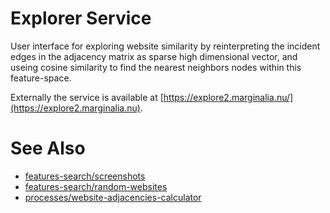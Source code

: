 # Explorer Service

User interface for exploring website similarity by reinterpreting the incident edges in the adjacency matrix as sparse high dimensional vector, and useing cosine similarity to find the nearest neighbors nodes within this feature-space.

Externally the service is available at [https://explore2.marginalia.nu/](https://explore2.marginalia.nu).

# See Also

* [features-search/screenshots](../../features-search/screenshots)
* [features-search/random-websites](../../features-search/random-websites)
* [processes/website-adjacencies-calculator](../../processes/website-adjacencies-calculator)
